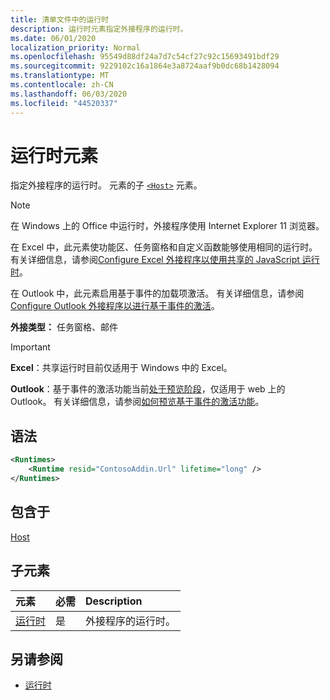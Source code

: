 ```yaml
---
title: 清单文件中的运行时
description: 运行时元素指定外接程序的运行时。
ms.date: 06/01/2020
localization_priority: Normal
ms.openlocfilehash: 95549d88df24a7d7c54cf27c92c15693491bdf29
ms.sourcegitcommit: 9229102c16a1864e3a8724aaf9b0dc68b1428094
ms.translationtype: MT
ms.contentlocale: zh-CN
ms.lasthandoff: 06/03/2020
ms.locfileid: "44520337"
---
```

# <a name="runtimes-element"></a>运行时元素

指定外接程序的运行时。 元素的子 [`<Host>`](host.md) 元素。

> [!NOTE]
> 在 Windows 上的 Office 中运行时，外接程序使用 Internet Explorer 11 浏览器。

在 Excel 中，此元素使功能区、任务窗格和自定义函数能够使用相同的运行时。 有关详细信息，请参阅[Configure Excel 外接程序以使用共享的 JavaScript 运行时](../../excel/configure-your-add-in-to-use-a-shared-runtime.md)。

在 Outlook 中，此元素启用基于事件的加载项激活。 有关详细信息，请参阅[Configure Outlook 外接程序以进行基于事件的激活](../../outlook/autolaunch.md)。

**外接类型：** 任务窗格、邮件

> [!IMPORTANT]
> **Excel**：共享运行时目前仅适用于 Windows 中的 Excel。
>
> **Outlook**：基于事件的激活功能当前[处于预览阶段](../../reference/objectmodel/preview-requirement-set/outlook-requirement-set-preview.md)，仅适用于 web 上的 Outlook。 有关详细信息，请参阅[如何预览基于事件的激活功能](../../outlook/autolaunch.md#how-to-preview-the-event-based-activation-feature)。

## <a name="syntax"></a>语法

```XML
<Runtimes>
    <Runtime resid="ContosoAddin.Url" lifetime="long" />
</Runtimes>
```

## <a name="contained-in"></a>包含于

[Host](host.md)

## <a name="child-elements"></a>子元素

|  元素 |  必需  |  Description  |
|:-----|:-----|:-----|
| [运行时](runtime.md) | 是 |  外接程序的运行时。 |

## <a name="see-also"></a>另请参阅

- [运行时](runtime.md)
